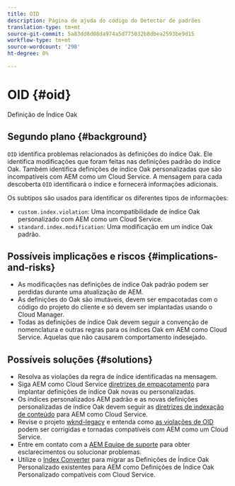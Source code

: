 ```yaml
---
title: OID
description: Página de ajuda do código do Detector de padrões
translation-type: tm+mt
source-git-commit: 5a83dd8d08da974a5d775032b8dbea2593be9d15
workflow-type: tm+mt
source-wordcount: '298'
ht-degree: 0%

---
```



# OID {#oid}

Definição de Índice Oak

## Segundo plano {#background}

`OID` identifica problemas relacionados às definições do índice Oak. Ele identifica modificações que foram feitas nas definições padrão do índice Oak. Também identifica definições de índice Oak personalizadas que são incompatíveis com AEM como um Cloud Service. A mensagem para cada descoberta `OID` identificará o índice e fornecerá informações adicionais.

Os subtipos são usados para identificar os diferentes tipos de informações:

* `custom.index.violation`: Uma incompatibilidade de índice Oak personalizado com AEM como um Cloud Service.
* `standard.index.modification`: Uma modificação em um índice Oak padrão.

## Possíveis implicações e riscos {#implications-and-risks}

* As modificações nas definições de índice Oak padrão podem ser perdidas durante uma atualização de AEM.
* As definições do Oak são imutáveis, devem ser empacotadas com o código do projeto do cliente e só devem ser implantadas usando o Cloud Manager.
* Todas as definições de índice Oak devem seguir a convenção de nomenclatura e outras regras para os índices Oak em AEM como Cloud Service. Aquelas que não causarem comportamento indesejado.

## Possíveis soluções {#solutions}

* Resolva as violações da regra de índice identificadas na mensagem.
* Siga AEM como Cloud Service [diretrizes de empacotamento](https://experienceleague.adobe.com/docs/experience-manager-cloud-service/implementing/developing/aem-project-content-package-structure.html) para implantar definições de índice Oak novas ou personalizadas.
* Os índices personalizados AEM padrão e as novas definições personalizadas de índice Oak devem seguir as [diretrizes de indexação de conteúdo](https://experienceleague.adobe.com/docs/experience-manager-cloud-service/operations/indexing.html#preparing-the-new-index-definition) para AEM como Cloud Service.
* Revise o projeto [wknd-legacy](https://github.com/adobe/aem-guides-wknd-legacy/tree/code/oid) e entenda como [as violações de OID](https://github.com/adobe/aem-guides-wknd-legacy/compare/main...code/oid) podem ser corrigidas e tornadas compatíveis com AEM como um Cloud Service.
* Entre em contato com a [AEM Equipe de suporte](https://helpx.adobe.com/enterprise/using/support-for-experience-cloud.html) para obter esclarecimentos ou solucionar problemas.
* Utilize o [Index Converter](https://experienceleague.adobe.com/docs/experience-manager-cloud-service/moving/refactoring-tools/index-converter.html#refactoring-tools) para migrar as Definições de Índice Oak Personalizado existentes para AEM como Definições de Índice Oak Personalizado compatíveis com Cloud Service.
